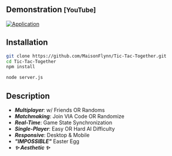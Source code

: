 ## Demonstration <small>[YouTube]</small>

[![Application](https://img.youtube.com/vi/NptFc4zvgEE/maxresdefault.jpg)](https://www.youtube.com/watch?v=NptFc4zvgEE)

## Installation

```bash
git clone https://github.com/MaisonFlynn/Tic-Tac-Together.git
cd Tic-Tac-Together
npm install
```

```bash
node server.js
```

## Description

- ***Multiplayer***: w/ Friends OR Randoms
- ***Matchmaking***: Join VIA Code OR Randomize
- ***Real-Time***: Game State Synchronization
- ***Single-Player***: Easy OR Hard AI Difficulty
- ***Responsive***: Desktop & Mobile
- ***"IMPOSSIBLE"*** Easter Egg
- ***✨ Aesthetic ✨***